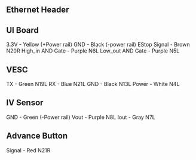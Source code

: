 ## Ethernet Header

## UI Board
3.3V - Yellow (+Power rail)
GND - Black (-power rail)
EStop Signal - Brown N20R
High_in AND Gate - Purple N6L
Low_out AND Gate - Purple N5L

## VESC
TX - Green N19L
RX - Blue N21L
GND - Black N13L
Power - White N4L

## IV Sensor
GND - Green (-Power rail)
Vout - Purple N8L
Iout - Gray N7L

## Advance Button
Signal - Red N21R
